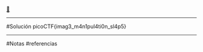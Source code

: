 [🥛](http://mercury.picoctf.net:5013/)

---------------
#Solución 
picoCTF{imag3_m4n1pul4ti0n_sl4p5}


-------------
#Notas 
#referencias 